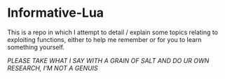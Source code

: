 # Informative-Lua

This is a repo in which I attempt to detail / explain some topics relating to exploiting functions, either to help me remember or for you to learn something yourself.

*PLEASE TAKE WHAT I SAY WITH A GRAIN OF SALT AND DO UR OWN RESEARCH, I'M NOT A GENUIS*
